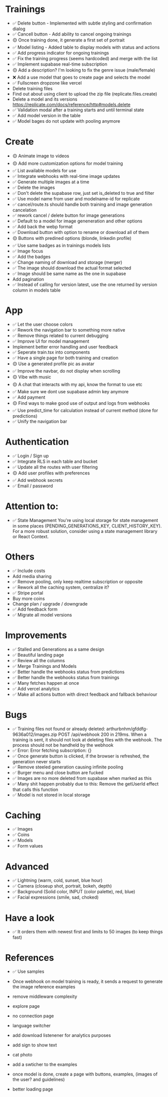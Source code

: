 # Trainings

- ✅ Delete button - Implemented with subtle styling and confirmation dialog
- ✅ Cancell button - Add ability to cancel ongoing trainings
- 🟡 Once training done, it generate a first set of portrait
- ✅ Model listing - Added table to display models with status and actions
- ✅ Add progress indicator for ongoing trainings
- ✅ Fix the training progress (seems hardcoded) and merge with the list
- ✅ Implement supabase real-time subscription
- 🟡 Add a description? I'm looking to fix the genre issue (male/female)
- ❌ Add a use model that goes to create page and selects the model
- ✅ Fullscreen dropzone like vercel
- Delete training files
- Find out about using client to upload the zip file (replicate.files.create)
- Delete a model and its versions https://replicate.com/docs/reference/http#models.delete
- ✅ Validation modal after a training starts and until terminal state
- ✅ Add model version in the table
- ✅ Model bages do not update with pooling anymore

# Create

- 🟡 Animate image to videos
- 🟡 Add more customization options for model training
- ✅ List available models for use
- ✅ Integrate webhooks with real-time image updates
- ✅ Generate multiple images at a time
- ✅ Delete the images
- ✅ Don't delete the supabase row, just set is_deleted to true and filter
- ✅ Use model name from user and modelname-id for replicate
- ✅ cancel/route.ts should handle both training and image generation cancelation
- ✅ rework cancel / delete button for image generations
- ✅ Default to a model for image geneneration and other options
- ✅ Add back the webp format
- ✅ Download button with option to rename or download all of them
- 🟡 Buttons with predined options (blonde, linkedin profile)
- ✅ Use same badges as in trainings models lists
- ✅ Image focus
- ✅ Add the badges
- ✅ Change naming of download and storage (merger)
- ✅ The image should download the actual format selected
- ✅ Image should be same name as the one in supabase
- Add pagination
- ✅ Instead of calling for version latest, use the one returned by version column in models table

# App

- ✅ Let the user choose colors
- ✅ Rework the navigation bar to something more native
- ✅ Remove things related to current debugging
- ✅ Improve UI for model management
- Implement better error handling and user feedback
- ✅ Seperate train.tsx into components
- ✅ Have a single page for both training and creation
- 🟡 Use a generated profile pic as avatar
- ✅ Improve the navbar, do not display when scrolling
- 🟡 Vibe with music
- 🟡 A chat that interacts with my api, know the format to use etc
- ✅ Make sure we dont use supabase admin key anymore
- ✅ Add payment
- 🟡 Find ways to make good use of output and logs from webhooks
- ✅ Use predict_time for calculation instead of current method (done for predictions)
- ✅ Unify the navigation bar

# Authentication

- ✅ Login / Sign up
- ✅ Integrate RLS in each table and bucket
- ✅ Update all the routes with user filtering
- 🟡 Add user profiles with preferences
- ✅ Add webhook secrets
- ✅ Email / password


# Attention to:

- ✅ State Management You're using local storage for state management in some places (PENDING_GENERATIONS_KEY, CLIENT_HISTORY_KEY). For a more robust solution, consider using a state management library or React Context.

# Others

- ✅ Include costs
- Add media sharing
- ✅ Remove pooling, only keep realtime subscription or opposite
- ✅ Rework all the caching system, centralize it?
- ✅ Stripe portal
- Buy more coins
- Change plan / upgrade / downgrade
- ✅ Add feedback form
- ✅ Migrate all model versions

# Improvements

- ✅ Stalled and Generations as a same design 
- ✅ Beautiful landing page
- ✅ Review all the columns
- ✅ Merge Trainings and Models
- ✅ Better handle the webhooks status from predictions
- ✅ Better handle the webhooks status from trainings
- ✅ Many fetches happen at once
- ✅ Add vercel analytics
- ✅ Make all actions button with direct feedback and fallback behaviour

# Bugs

- ✅ Training files not found or already deleted: arthurbnhm/gfddfg-9636a012/images.zip POST /api/webhook 200 in 219ms. When a training is sent, it should not look at deleting files with the webhook. The process should not be handheld by the webhook
- ✅ Error: Error fetching subscription: {}
- ✅ Once generate button is clicked, if the browser is refreshed, the generation never starts
- ✅ Remove steeled generation causing infinite pooling
- ✅ Burger menu and close button are fucked
- ✅ Images are no more deleted from supabase when marked as this
- ✅ Many shit happen probably due to this: Remove the getUserId effect that calls this function
- ✅ Model is not stored in local storage

# Caching

- ✅ Images
- ✅ Coins
- ✅ Models
- ✅ Form values


# Advanced 

- ✅ Lightning (warm, cold, sunset, blue hour)
- ✅ Camera (closeup shot, portrait, bokeh, depth)
- ✅ Background (Solid color, INPUT (color palette), red, blue)
- ✅ Facial expressions (smile, sad, choked)


# Have a look

- ✅ It orders them with newest first and limits to 50 images (to keep things fast)

# References

- ✅ Use samples
- Once webhook on model training is ready, it sends a request to generate the image reference examples
- remove middleware complexity
- explore page
- no connection page
- language switcher
- add download listenener for analytics purposes
- add sign to show text
- cat photo
- add a swticher to the examples


- once model is done, create a page with buttons, examples, (images of the user? and guidelines)

- better loading page 